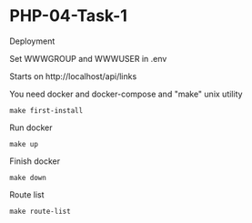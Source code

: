 # PHP-04-Task-1

Deployment

Set WWWGROUP and WWWUSER in .env

Starts on http://localhost/api/links

You need docker and docker-compose and "make" unix utility
```
make first-install
```

Run docker
```
make up
```

Finish docker
```
make down
```

Route list
```
make route-list
```
